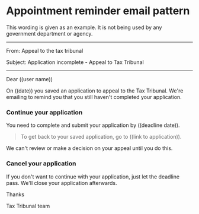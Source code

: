 # Appointment reminder email pattern

This wording is given as an example. It is not being used by any government department or agency.
***

From: Appeal to the tax tribunal

Subject: Application incomplete - Appeal to Tax Tribunal

***

Dear ((user name))

On ((date)) you saved an application to appeal to the Tax Tribunal. We're emailing to remind you that you still haven't completed your application. 

### Continue your application

You need to complete and submit your application by ((deadline date)). 

> To get back to your saved application, go to ((link to application)).

We can't review or make a decision on your appeal until you do this.

### Cancel your application

If you don't want to continue with your application, just let the deadline pass. We'll close your application afterwards.

Thanks

Tax Tribunal team

